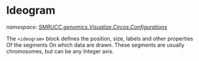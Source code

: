 ﻿# Ideogram
_namespace: [SMRUCC.genomics.Visualize.Circos.Configurations](./index.md)_

The ``<ideogram>`` block defines the position, size, labels and other
 properties Of the segments On which data are drawn. These segments
 are usually chromosomes, but can be any Integer axis.




